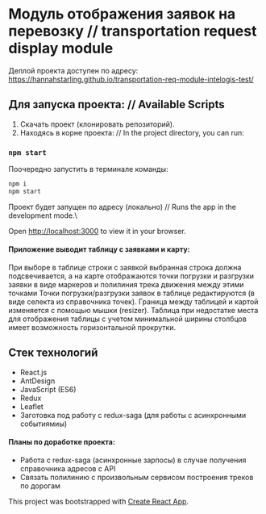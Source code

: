 # Модуль отображения заявок на перевозку // transportation request display module

Деплой проекта доступен по адресу: https://hannahstarling.github.io/transportation-req-module-intelogis-test/

## Для запуска проекта: // Available Scripts

1. Скачать проект (клонировать репозиторий).
2. Находясь в корне проекта: // In the project directory, you can run:

### `npm start`

Поочередно запустить в терминале команды:

```bash
npm i
npm start
```

Проект будет запущен по адресу (локально) // Runs the app in the development mode.\

Open [http://localhost:3000](http://localhost:3000) to view it in your browser.

#### Приложение выводит таблицу с заявками и карту:

При выборе в таблице строки с заявкой выбранная строка должна подсвечивается, а на карте отображаются точки погрузки и разгрузки заявки в виде маркеров и полилиния трека движения между этими точками
Точки погрузки/разгрузки заявок в таблице редактируются (в виде селекта из справочника точек).
Граница между таблицей и картой изменяется с помощью мышки (resizer).
Таблица при недостатке места для отображения таблицы с учетом минимальной ширины столбцов имеет возможность горизонтальной прокрутки.

## Стек технологий

- React.js
- AntDesign
- JavaScript (ES6)
- Redux
- Leaflet
- Заготовка под работу с redux-saga (для работы с асинхронными событиямиы)

#### Планы по доработке проекта:

- Работа с redux-saga (асинхронные зарпосы) в случае получения справочника адресов с API
- Связать полилинию с произвольным сервисом построения треков по дорогам

This project was bootstrapped with [Create React App](https://github.com/facebook/create-react-app).
